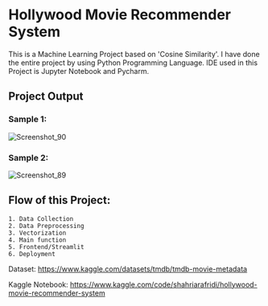 # Hollywood Movie Recommender System

This is a Machine Learning Project based on 'Cosine Similarity'. I have done the entire project by using Python Programming Language. IDE used in this Project is Jupyter Notebook and Pycharm. 

## Project Output
### Sample 1: 
![Screenshot_90](https://github.com/mdshahriarafridi/Hollywood-Movie-Recommender-System/assets/174371008/d2732c4b-41e3-479c-a91a-0c4a2a1861c7)

### Sample 2: 
![Screenshot_89](https://github.com/mdshahriarafridi/Hollywood-Movie-Recommender-System/assets/174371008/ab36ef0e-34dd-4df6-9745-e88483e33625)

## Flow of this Project: 

    1. Data Collection
    2. Data Preprocessing
    3. Vectorization
    4. Main function
    5. Frontend/Streamlit
    6. Deployment

Dataset: https://www.kaggle.com/datasets/tmdb/tmdb-movie-metadata

Kaggle Notebook: https://www.kaggle.com/code/shahriarafridi/hollywood-movie-recommender-system


